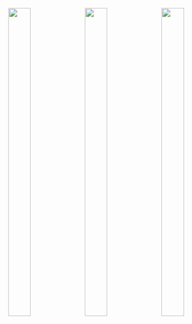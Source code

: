 <p float="center>
          
<img src="https://user-images.githubusercontent.com/113609040/210040596-19a974e5-a1c9-4da7-a54e-a68404ed17e0.png" width=22% height=35%>

<img src="https://user-images.githubusercontent.com/113609040/210483679-f3fee723-b561-435c-afb3-e20478e9696b.png" width=30% height=40%>

<img src="https://user-images.githubusercontent.com/113609040/210483663-00387035-931d-4e6c-8d47-3f3838b6b1b9.png" width=30% height=40%>

<img src="https://user-images.githubusercontent.com/113609040/210483675-83ee802a-9515-4a9d-8ee4-8568b99d0740.png" width=30% height=40%>
                                                                                                                 
</p> 
